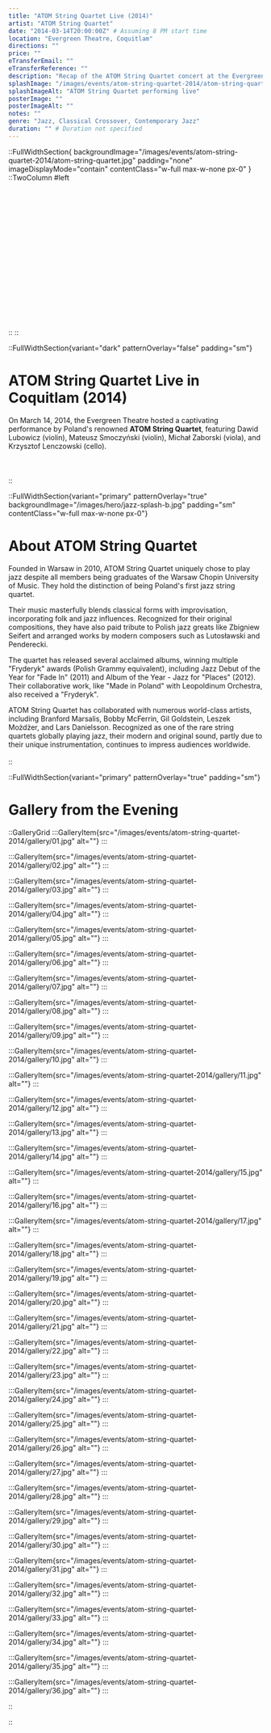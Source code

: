 ```yaml
---
title: "ATOM String Quartet Live (2014)"
artist: "ATOM String Quartet"
date: "2014-03-14T20:00:00Z" # Assuming 8 PM start time
location: "Evergreen Theatre, Coquitlam"
directions: ""
price: ""
eTransferEmail: ""
eTransferReference: ""
description: "Recap of the ATOM String Quartet concert at the Evergreen Theatre on March 14, 2014, featuring Dawid Lubowicz, Mateusz Smoczyński, Michał Zaborski, and Krzysztof Lenczowski."
splashImage: "/images/events/atom-string-quartet-2014/atom-string-quartet.jpg"
splashImageAlt: "ATOM String Quartet performing live"
posterImage: ""
posterImageAlt: ""
notes: ""
genre: "Jazz, Classical Crossover, Contemporary Jazz"
duration: "" # Duration not specified
---
```


::FullWidthSection{ backgroundImage="/images/events/atom-string-quartet-2014/atom-string-quartet.jpg" padding="none" imageDisplayMode="contain" contentClass="w-full max-w-none px-0" }
::TwoColumn
#left
<br><br><br/>
<br><br><br/>
<br><br><br/>
<br><br><br/>
<br><br><br/>
<br><br><br/>
::
::

::FullWidthSection{variant="dark" patternOverlay="false" padding="sm"}

# ATOM String Quartet Live in Coquitlam (2014)

On March 14, 2014, the Evergreen Theatre hosted a captivating performance by Poland's renowned **ATOM String Quartet**, featuring Dawid Lubowicz (violin), Mateusz Smoczyński (violin), Michał Zaborski (viola), and Krzysztof Lenczowski (cello).
<br></br>
<br></br>
::

::FullWidthSection{variant="primary" patternOverlay="true" backgroundImage="/images/hero/jazz-splash-b.jpg" padding="sm" contentClass="w-full max-w-none px-0"}

# About ATOM String Quartet

Founded in Warsaw in 2010, ATOM String Quartet uniquely chose to play jazz despite all members being graduates of the Warsaw Chopin University of Music. They hold the distinction of being Poland's first jazz string quartet.

Their music masterfully blends classical forms with improvisation, incorporating folk and jazz influences. Recognized for their original compositions, they have also paid tribute to Polish jazz greats like Zbigniew Seifert and arranged works by modern composers such as Lutosławski and Penderecki.

The quartet has released several acclaimed albums, winning multiple "Fryderyk" awards (Polish Grammy equivalent), including Jazz Debut of the Year for "Fade In" (2011) and Album of the Year - Jazz for "Places" (2012). Their collaborative work, like "Made in Poland" with Leopoldinum Orchestra, also received a "Fryderyk".

ATOM String Quartet has collaborated with numerous world-class artists, including Branford Marsalis, Bobby McFerrin, Gil Goldstein, Leszek Możdżer, and Lars Danielsson. Recognized as one of the rare string quartets globally playing jazz, their modern and original sound, partly due to their unique instrumentation, continues to impress audiences worldwide.
<br></br>
::

::FullWidthSection{variant="primary" patternOverlay="true" padding="sm"}

# Gallery from the Evening

::GalleryGrid
:::GalleryItem{src="/images/events/atom-string-quartet-2014/gallery/01.jpg" alt=""}
:::

:::GalleryItem{src="/images/events/atom-string-quartet-2014/gallery/02.jpg" alt=""}
:::

:::GalleryItem{src="/images/events/atom-string-quartet-2014/gallery/03.jpg" alt=""}
:::

:::GalleryItem{src="/images/events/atom-string-quartet-2014/gallery/04.jpg" alt=""}
:::

:::GalleryItem{src="/images/events/atom-string-quartet-2014/gallery/05.jpg" alt=""}
:::

:::GalleryItem{src="/images/events/atom-string-quartet-2014/gallery/06.jpg" alt=""}
:::

:::GalleryItem{src="/images/events/atom-string-quartet-2014/gallery/07.jpg" alt=""}
:::

:::GalleryItem{src="/images/events/atom-string-quartet-2014/gallery/08.jpg" alt=""}
:::

:::GalleryItem{src="/images/events/atom-string-quartet-2014/gallery/09.jpg" alt=""}
:::

:::GalleryItem{src="/images/events/atom-string-quartet-2014/gallery/10.jpg" alt=""}
:::

:::GalleryItem{src="/images/events/atom-string-quartet-2014/gallery/11.jpg" alt=""}
:::

:::GalleryItem{src="/images/events/atom-string-quartet-2014/gallery/12.jpg" alt=""}
:::

:::GalleryItem{src="/images/events/atom-string-quartet-2014/gallery/13.jpg" alt=""}
:::

:::GalleryItem{src="/images/events/atom-string-quartet-2014/gallery/14.jpg" alt=""}
:::

:::GalleryItem{src="/images/events/atom-string-quartet-2014/gallery/15.jpg" alt=""}
:::

:::GalleryItem{src="/images/events/atom-string-quartet-2014/gallery/16.jpg" alt=""}
:::

:::GalleryItem{src="/images/events/atom-string-quartet-2014/gallery/17.jpg" alt=""}
:::

:::GalleryItem{src="/images/events/atom-string-quartet-2014/gallery/18.jpg" alt=""}
:::

:::GalleryItem{src="/images/events/atom-string-quartet-2014/gallery/19.jpg" alt=""}
:::

:::GalleryItem{src="/images/events/atom-string-quartet-2014/gallery/20.jpg" alt=""}
:::

:::GalleryItem{src="/images/events/atom-string-quartet-2014/gallery/21.jpg" alt=""}
:::

:::GalleryItem{src="/images/events/atom-string-quartet-2014/gallery/22.jpg" alt=""}
:::

:::GalleryItem{src="/images/events/atom-string-quartet-2014/gallery/23.jpg" alt=""}
:::

:::GalleryItem{src="/images/events/atom-string-quartet-2014/gallery/24.jpg" alt=""}
:::

:::GalleryItem{src="/images/events/atom-string-quartet-2014/gallery/25.jpg" alt=""}
:::

:::GalleryItem{src="/images/events/atom-string-quartet-2014/gallery/26.jpg" alt=""}
:::

:::GalleryItem{src="/images/events/atom-string-quartet-2014/gallery/27.jpg" alt=""}
:::

:::GalleryItem{src="/images/events/atom-string-quartet-2014/gallery/28.jpg" alt=""}
:::

:::GalleryItem{src="/images/events/atom-string-quartet-2014/gallery/29.jpg" alt=""}
:::

:::GalleryItem{src="/images/events/atom-string-quartet-2014/gallery/30.jpg" alt=""}
:::

:::GalleryItem{src="/images/events/atom-string-quartet-2014/gallery/31.jpg" alt=""}
:::

:::GalleryItem{src="/images/events/atom-string-quartet-2014/gallery/32.jpg" alt=""}
:::

:::GalleryItem{src="/images/events/atom-string-quartet-2014/gallery/33.jpg" alt=""}
:::

:::GalleryItem{src="/images/events/atom-string-quartet-2014/gallery/34.jpg" alt=""}
:::

:::GalleryItem{src="/images/events/atom-string-quartet-2014/gallery/35.jpg" alt=""}
:::

:::GalleryItem{src="/images/events/atom-string-quartet-2014/gallery/36.jpg" alt=""}
:::

::

::
